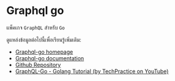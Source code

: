 # Graphql go

แพ็คเกจ `GraphQL` สำหรับ `Go`

ดูแหล่งข้อมูลต่อไปนี้เพื่อเรียนรู้เพิ่มเติม:

- [Graphql-go homepage](https://graphql-go.github.io/graphql-go.org/)
- [Graphql-go documentation](https://pkg.go.dev/github.com/graphql-go/graphql)
- [Github Repository](https://github.com/graphql-go/graphql)
- [GraphQL-Go - Golang Tutorial (by TechPractice on YouTube)](https://www.youtube.com/watch?v=YK7BQfQ84ws)
